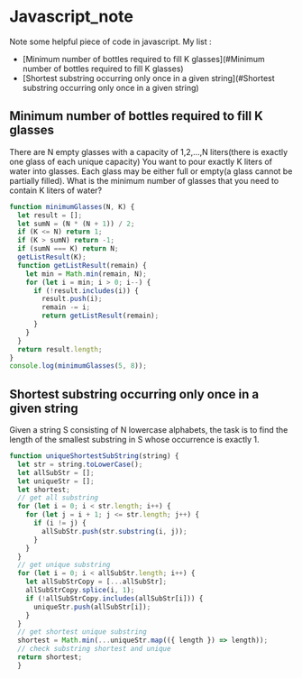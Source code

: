 # Javascript_note
Note some helpful piece of code in javascript.
My list :
- [Minimum number of bottles required to fill K glasses](#Minimum number of bottles required to fill K glasses)
- [Shortest substring occurring only once in a given string](#Shortest substring occurring only once in a given string)
##  Minimum number of bottles required to fill K glasses
There are N empty glasses with a capacity of 1,2,…,N liters(there is exactly one glass of each unique capacity)
You want to pour exactly K liters of water into glasses.
Each glass may be either full or empty(a glass cannot be partially filled).
What is the minimum number of glasses that you need to contain K liters of water?
```js
function minimumGlasses(N, K) {
  let result = [];
  let sumN = (N * (N + 1)) / 2;
  if (K <= N) return 1;
  if (K > sumN) return -1;
  if (sumN === K) return N;
  getListResult(K);
  function getListResult(remain) {
    let min = Math.min(remain, N);
    for (let i = min; i > 0; i--) {
      if (!result.includes(i)) {
        result.push(i);
        remain -= i;
        return getListResult(remain);
      }
    }
  }
  return result.length;
}
console.log(minimumGlasses(5, 8));
```
## Shortest substring occurring only once in a given string
Given a string S consisting of N lowercase alphabets, the task is to find the length of the smallest substring in S whose occurrence is exactly 1.
```js
function uniqueShortestSubString(string) {
  let str = string.toLowerCase();
  let allSubStr = [];
  let uniqueStr = [];
  let shortest;
  // get all substring
  for (let i = 0; i < str.length; i++) {
    for (let j = i + 1; j <= str.length; j++) {
      if (i != j) {
        allSubStr.push(str.substring(i, j));
      }
    }
  }
  // get unique substring
  for (let i = 0; i < allSubStr.length; i++) {
    let allSubStrCopy = [...allSubStr];
    allSubStrCopy.splice(i, 1);
    if (!allSubStrCopy.includes(allSubStr[i])) {
      uniqueStr.push(allSubStr[i]);
    }
  }
  // get shortest unique substring
  shortest = Math.min(...uniqueStr.map(({ length }) => length));
  // check substring shortest and unique
  return shortest;
  }
